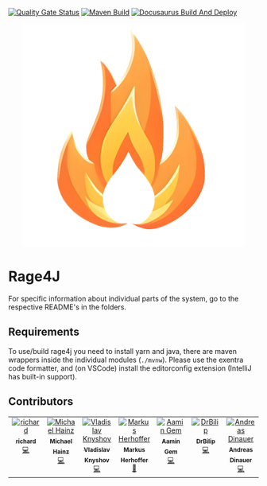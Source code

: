 [![Quality Gate Status](https://sonarcloud.io/api/project_badges/measure?project=explore-de_rage4j&metric=alert_status)](https://sonarcloud.io/summary/new_code?id=explore-de_rage4j)
[![Maven Build](https://github.com/explore-de/rage4j/actions/workflows/deploy.yml/badge.svg)](https://github.com/explore-de/rage4j/actions/workflows/deploy.yml)
[![Docusaurus Build And Deploy](https://github.com/explore-de/rage4j/actions/workflows/docusaurus.yml/badge.svg)](https://github.com/explore-de/rage4j/actions/workflows/docusaurus.yml)

<div align="center">
    <img src="docusaurus/static/img/rage4j.png" alt="rage4j" width="450" height="450">
</div>

# Rage4J

For specific information about individual parts of the system,
go to the respective README's in the folders.

## Requirements

To use/build rage4j you need to install yarn and java,
there are maven wrappers inside the individual modules
(`./mvnw`). Please use the exentra code formatter, and
(on VSCode) install the editorconfig extension (IntelliJ has
built-in support).


## Contributors

<!-- ALL-CONTRIBUTORS-LIST:START - Do not remove or modify this section -->
<!-- prettier-ignore-start -->
<!-- markdownlint-disable -->
<table>
  <tbody>
    <tr>
      <td align="center" valign="top" width="14.28%"><a href="http://ris5266.github.io"><img src="https://avatars.githubusercontent.com/u/86254687?v=4?s=100" width="100px;" alt="richard"/><br /><sub><b>richard</b></sub></a><br /><a href="#code-ris5266" title="Code">💻</a></td>
      <td align="center" valign="top" width="14.28%"><a href="https://social.mymiggi.de/@miggi"><img src="https://avatars.githubusercontent.com/u/70092362?v=4?s=100" width="100px;" alt="Michael Hainz"/><br /><sub><b>Michael Hainz</b></sub></a><br /><a href="#code-MiggiV2" title="Code">💻</a></td>
      <td align="center" valign="top" width="14.28%"><a href="https://github.com/vladislavkn"><img src="https://avatars.githubusercontent.com/u/51641565?v=4?s=100" width="100px;" alt="Vladislav Knyshov"/><br /><sub><b>Vladislav Knyshov</b></sub></a><br /><a href="#code-vladislavkn" title="Code">💻</a></td>
      <td align="center" valign="top" width="14.28%"><a href="http://explore.de"><img src="https://avatars.githubusercontent.com/u/545499?v=4?s=100" width="100px;" alt="Markus Herhoffer"/><br /><sub><b>Markus Herhoffer</b></sub></a><br /><a href="#projectManagement-d135-1r43" title="Project Management">📆</a></td>
      <td align="center" valign="top" width="14.28%"><a href="https://github.com/babyygemperor"><img src="https://avatars.githubusercontent.com/u/25747019?v=4?s=100" width="100px;" alt="Aamin Gem"/><br /><sub><b>Aamin Gem</b></sub></a><br /><a href="#code-babyygemperor" title="Code">💻</a></td>
      <td align="center" valign="top" width="14.28%"><a href="https://github.com/vvilip"><img src="https://avatars.githubusercontent.com/u/115623345?v=4?s=100" width="100px;" alt="DrBilip"/><br /><sub><b>DrBilip</b></sub></a><br /><a href="#code-vvilip" title="Code">💻</a></td>
      <td align="center" valign="top" width="14.28%"><a href="https://github.com/Andy1734"><img src="https://avatars.githubusercontent.com/u/94300201?v=4?s=100" width="100px;" alt="Andreas Dinauer"/><br /><sub><b>Andreas Dinauer</b></sub></a><br /><a href="#code-Andy1734" title="Code">💻</a></td>
    </tr>
  </tbody>
</table>

<!-- markdownlint-restore -->
<!-- prettier-ignore-end -->

<!-- ALL-CONTRIBUTORS-LIST:END -->
